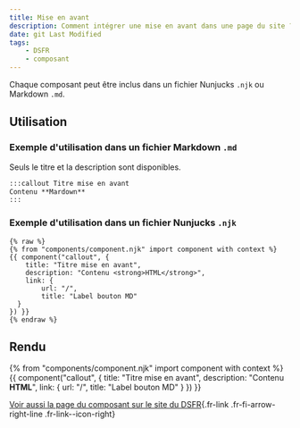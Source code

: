 ```yaml
---
title: Mise en avant
description: Comment intégrer une mise en avant dans une page du site ?
date: git Last Modified
tags:
    - DSFR
    - composant
---
```


Chaque composant peut être inclus dans un fichier Nunjucks `.njk` ou Markdown `.md`.

## Utilisation

### Exemple d'utilisation dans un fichier Markdown `.md`

Seuls le titre et la description sont disponibles.

```md
:::callout Titre mise en avant
Contenu **Mardown**
:::
```

### Exemple d'utilisation dans un fichier Nunjucks `.njk`

```njk
{% raw %}
{% from "components/component.njk" import component with context %}
{{ component("callout", {
    title: "Titre mise en avant",
    description: "Contenu <strong>HTML</strong>",
    link: {
        url: "/",
        title: "Label bouton MD"
  }
}) }}
{% endraw %}
```

## Rendu

{% from "components/component.njk" import component with context %}
{{ component("callout", {
    title: "Titre mise en avant",
    description: "Contenu <strong>HTML</strong>",
    link: {
        url: "/",
        title: "Label bouton MD"
    }
}) }}

[Voir aussi la page du composant sur le site du DSFR](https://www.systeme-de-design.gouv.fr/elements-d-interface/composants/mise-en-avant){.fr-link .fr-fi-arrow-right-line .fr-link--icon-right}
